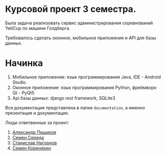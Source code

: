 # Курсовой проект 3 семестра. 
Была задача реализовать сервис администрирования соревнований YetiCup по машине Голдберга.

Требовалось сделать оконное, мобильное приложения и API для базы данных.
# Начинка
1) Мобильное приложение: язык программирования Java, IDE - Android Studio.
2) Оконное приложение: язык программирования Python, фреймворк Qt - PyQt5
3) Api базы данных: django rest framework, SQLite3

Вся документация представлена в папке `documentation`, а именно презентация и документация.

Люди ответвенные за проект:
1. [Александр Пищиков](https://github.com/AlexPishchikov)
2. [Семен Середа](https://github.com/PrincePepper)
3. [Станислав Нагорнов](https://github.com/praisethedeviI)
4. [Семен Коренякин](https://github.com/unomisey)
